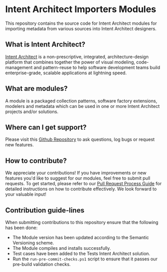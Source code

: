 # Intent Architect Importers Modules

<!-- [![Build Status](https://dev.azure.com/intentarchitect/Intent%20Architect/_apis/build/status/IntentSoftware.Intent.Modules.NET?branchName=master)](https://dev.azure.com/intentarchitect/Intent%20Architect/_build/latest?definitionId=4&branchName=master) -->

This repository contains the source code for Intent Architect modules for importing metadata from various sources into Intent Architect designers.

## What is Intent Architect?

[Intent Architect](http://intentarchitect.com/) is a non-prescriptive, integrated, architecture-design platform that combines together the power of
visual modeling, code-management and pattern-reuse to help software development teams build enterprise-grade, scalable applications at lightning speed.

## What are modules?

A module is a packaged collection patterns, software factory extensions, modelers and metadata which can be used in one or more Intent Architect projects and/or solutions.

## Where can I get support?

Please visit this [Github Repository](https://github.com/IntentSoftware/Support/issues) to ask questions, log bugs or request new features.

## How to contribute?

We appreciate your contributions! If you have improvements or new features you'd like to suggest for our modules, feel free to submit pull requests. To get started, please refer to our [Pull Request Process Guide](docs/external-prs.md) for detailed instructions on how to contribute effectively. We look forward to your valuable input!

## Contribution guide-lines

When submitting contributions to this repository ensure that the following has been done:

- The Module version has been updated according to the Semantic Versioning scheme.
- The Module compiles and installs successfully.
- Test cases have been added to the Tests Intent Architect solution.
- Run the `run-pre-commit-checks.ps1` script to ensure that it passes our pre-build validation checks.

